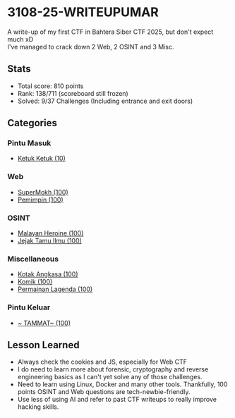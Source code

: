 # 3108-25-WRITEUPUMAR
A write-up of my first CTF in Bahtera Siber CTF 2025, but don't expect much xD <br>
I've managed to crack down 2 Web, 2 OSINT and 3 Misc.
## Stats
- Total score:  810 points
- Rank:         138/711 (scoreboard still frozen)
- Solved:       9/37 Challenges (Including entrance and exit doors)

## Categories
### Pintu Masuk
- [Ketuk Ketuk (10)](bonus/pintu_masuk.md)
  
### Web
- [SuperMokh (100)](web/supermokh.md)
- [Pemimpin (100)](web/pemimpin.md)

### OSINT
- [Malayan Heroine (100)](osint/malayan_heroine.md)
- [Jejak Tamu Ilmu (100)](osint/jejak_taman_ilmu.md)

### Miscellaneous
- [Kotak Angkasa (100)](misc/kotak_angkasa.md)
- [Komik (100)](misc/komik.md)
- [Permainan Lagenda (100)](misc/permainan_lagenda.md)

### Pintu Keluar
- [~ TAMMAT~ (100)](bonus/pintu_keluar.md)

## Lesson Learned
- Always check the cookies and JS, especially for Web CTF
- I do need to learn more about forensic, cryptography and reverse engineering basics as I can't yet solve any of those challenges.
- Need to learn using Linux, Docker and many other tools. Thankfully, 100 points OSINT and Web questions are tech-newbie-friendly.
- Use less of using AI and refer to past CTF writeups to really improve hacking skills.

  
